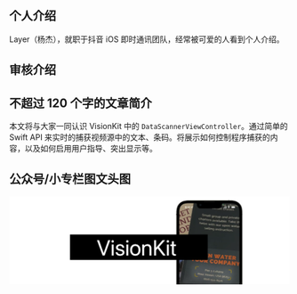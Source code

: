 ## 个人介绍

Layer（杨杰），就职于抖音 iOS 即时通讯团队，经常被可爱的人看到个人介绍。

## 审核介绍

## 不超过 120 个字的文章简介

本文将与大家一同认识 VisionKit 中的 `DataScannerViewController`。通过简单的 Swift API 来实时的捕获视频源中的文本、条码。将展示如何控制程序捕获的内容，以及如何启用用户指导、突出显示等。

## 公众号/小专栏图文头图

<img src="./images/banner.png" style="zoom:50%;" />
